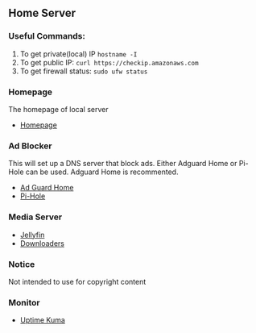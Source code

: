 ## Home Server

### Useful Commands:
1. To get private(local) IP `hostname -I`
2. To get public IP: `curl https://checkip.amazonaws.com`
3. To get firewall status: `sudo ufw status`

### Homepage
The homepage of local server
- [Homepage](https://github.com/alimranahmed/home-server/tree/main/homepage)

### Ad Blocker
This will set up a DNS server that block ads. 
Either Adguard Home or Pi-Hole can be used. Adguard Home is recommented.
- [Ad Guard Home](https://github.com/alimranahmed/home-server/tree/main/ad-blocker/adguard-home)
- [Pi-Hole](https://github.com/alimranahmed/home-server/tree/main/ad-blocker/pihole)

### Media Server
- [Jellyfin](https://github.com/alimranahmed/home-server/tree/main/media-server/jellyfin)
- [Downloaders](https://github.com/alimranahmed/home-server/tree/main/media-server/downloaders)

### Notice
Not intended to use for copyright content

### Monitor
- [Uptime Kuma](https://github.com/alimranahmed/home-server/tree/main/monitor/uptime-kuma)